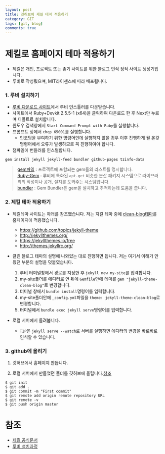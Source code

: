```yaml
---
layout: post
title: 깃허브에 제킬 테마 적용하기
category: GIT
tags: [git, blog]
comments: true
---
```


# 제킬로 홈페이지 테마 적용하기

- 제킬은 개인, 프로젝트 또는 좆기 사이트를 위한 블로그 인식 정적 사이트 생성기입니다.
- 루비로 작성됬으며, MIT라이센스에 따라 배포됩니다.

### 1. 루비 설치하기
- [루비 다운로드 사이트](https://rubyinstaller.org/downloads/)에서 루비 인스톨러를 다운받습니다.
- 사이트에서 Ruby+Devkit 2.5.5-1 (x64)을 클릭하여 다운로드 한 후 Next만 누르며 디폴트로 설치합니다.
- 윈도우 검색창에서 `Start Command Prompt with Ruby`를 실행합니다.
- 프롬프트 상에서 `chcp 65001`를 실행합니다.
    - 인코딩을 부여하기 위한 명령어인데 실행하지 않을 경우 이후 진행하게 될 온갖 명령어에서 오류가 발생하므로 꼭 진행하여야 합니다.
- 잼파일에 번들러를 인스털합니다.

```
gem install jekyll jekyll-feed bundler github-pages tzinfo-data
```

> [gem파일](https://stackoverflow.com/questions/14072880/what-is-the-use-of-gemfile-in-rails) : 프로젝트에 포함되는 gem들의 리스트를 명시합니다.  
> [Ruby-Gem](https://www.ruby-lang.org/ko/libraries/) : 루비에 특화된 `apt-get` 비슷한 분산 패키지 시스템으로 라이브러리의 작성이나 공개, 설치를 도와주는 시스템입니다.  
> [bundler](http://gembundler.com/) : Gem Bundler은 gem을 설치하고 추적하는데 도움을 줍니다.  

### 2. 제킬 테마 적용하기
- 제킬테마 사이트는 아래를 참조했습니다. 저는 지킬 테마 중에 [clean-blog테마](http://jekyllthemes.org/themes/clean-blog/)를 홈페이지에 적용했습니다.
    - <https://github.com/topics/jekyll-theme>  
    - <http://jekyllthemes.org/>  
    - <https://jekyllthemes.io/free>  
    - <http://themes.jekyllrc.org/>


- 클린 블로그 테마의 설명에 나와있는 대로 진행하면 됩니다. 저는 여기서 이해가 안 됬던 부분의 설명을 덧붙였습니다.
    1. 루비 터미널창에서 경로를 지정한 후 `jekyll new my-site`를 입력합니다.
    2. my-site폴더를 에디터로 연 뒤에 `Gemfile`안에 테마를 `gem "jekyll-theme-clean-blog"`로 변경합니다.
    3. 터미널 창에서 `bundle install`명령어를 입력합니다.
    4. my-site폴더안에 `_config.yml`파일을 `theme: jekyll-theme-clean-blog`로 변경합니다.
    5. 터미널에서 `bundle exec jekyll serve`명령어를 입력합니다.

- 로컬 서버에서 돌려봅니다.
    - `TIP`은 `jekyll serve --watch`로 서버를 실행하면 에디터의 변경을 바로바로 인식할 수 있습니다.

### 3. github에 올리기
1. 깃허브에서 홈페이지 만듭니다.

2. 로컬 서버에서 만들었던 폴더를 깃허브에 올립니다.[참조](https://docs.github.com/en/github/importing-your-projects-to-github/adding-an-existing-project-to-github-using-the-command-line)

```
$ git init
$ git add .
$ git commit -m "First commit"
$ git remote add origin remote repository URL
$ git remote -v
$ git push origin master

```


# 참조
- [제킬 공식문서](https://jekyllrb.com/)
- [루비 설치과정](https://wikidocs.net/91460)


